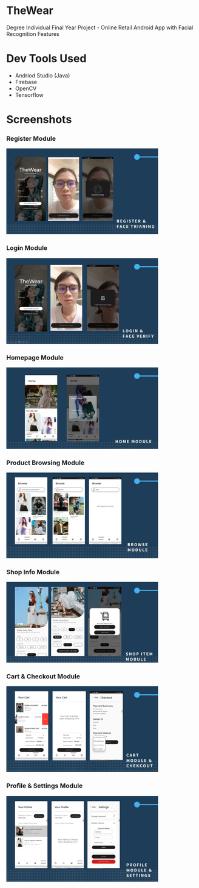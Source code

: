 # TheWear
Degree Individual Final Year Project - Online Retail Android App with Facial Recognition Features

# Dev Tools Used
<ul>
  <li>Andriod Studio (Java) </li>
  <li>Firebase</li>
  <li>OpenCV</li>
  <li>Tensorflow</li>
</ul>

# Screenshots
<p float="left">
  <h3>Register Module</h3>
  <img src="/screenshot/register.png" alt="login" width="400"/> 
  <h3>Login Module</h3>
  <img src="/screenshot/login.png" alt="register" width="400"/> 
  <h3>Homepage Module</h3>
  <img src="/screenshot/home.png" alt="register" width="400"/> 
  <h3>Product Browsing Module</h3>
  <img src="/screenshot/browse.png" alt="register" width="400"/> 
  <h3>Shop Info Module</h3>
  <img src="/screenshot/shop item.png" alt="register" width="400"/> 
  <h3>Cart & Checkout Module</h3>
  <img src="/screenshot/cart and checkout.png" alt="register" width="400"/> 
  <h3>Profile & Settings Module</h3>
  <img src="/screenshot/profile & settings.png" alt="register" width="400"/> 
</p>
